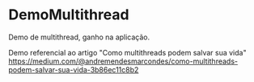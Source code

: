 # DemoMultithread
Demo de multithread, ganho na aplicação.

Demo referencial ao artigo "Como multithreads podem salvar sua vida"
https://medium.com/@andremendesmarcondes/como-multithreads-podem-salvar-sua-vida-3b86ec11c8b2

